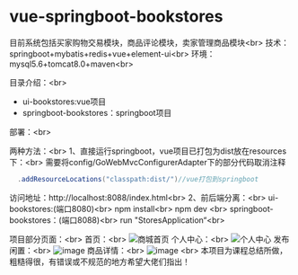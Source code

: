 # vue-springboot-bookstores
目前系统包括买家购物交易模块，商品评论模块，卖家管理商品模块\<br>
技术：
springboot+mybatis+redis+vue+element-ui\<br>
环境：
mysql5.6+tomcat8.0+maven\<br>

目录介绍：\<br>
* ui-bookstores:vue项目
* springboot-bookstores：springboot项目

部署：\<br>

两种方法：\<br>
1、直接运行springboot，vue项目已打包为dist放在resources下：\<br>
需要将config/GoWebMvcConfigurerAdapter下的部分代码取消注释
```java
  .addResourceLocations("classpath:dist/")//vue打包到springboot
 ```
 访问地址：http://localhost:8088/index.html\<br>
 2、前后端分离：\<br>
  ui-bookstores:(端口8080)\<br>
  npm install\<br>
  npm dev \<br>
  springboot-bookstores：(端口8088)\<br>
  run "StoresApplication“\<br>
  
  
  项目部分页面：\<br>
  首页：\<br>
![商城首页](https://user-images.githubusercontent.com/56253578/123126959-6c1ff900-d47c-11eb-96e7-978bf38f2f9a.png)
个人中心：\<br>
![个人中心](https://user-images.githubusercontent.com/56253578/123126982-717d4380-d47c-11eb-9c25-91ee72e05670.png)
发布闲置：\<br>
![image](https://user-images.githubusercontent.com/56253578/123127193-a12c4b80-d47c-11eb-8030-365588e27ea5.png)
商品详情：\<br>
![image](https://user-images.githubusercontent.com/56253578/123127238-ab4e4a00-d47c-11eb-84fa-5879246d3fb2.png)
\<br>
 本项目为课程总结所做，粗糙得很，有错误或不规范的地方希望大佬们指出！
  
  
 
 




